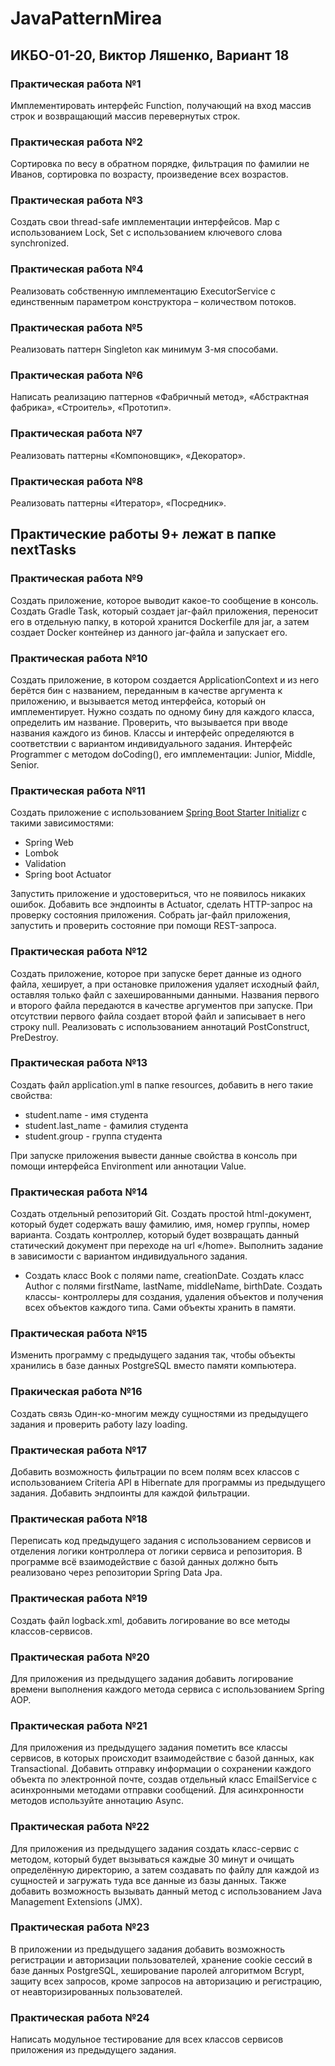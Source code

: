 # JavaPatternMirea

## ИКБО-01-20, Виктор Ляшенко, Вариант 18

### Практическая работа №1

Имплементировать интерфейс Function, получающий на вход массив строк и возвращающий массив перевернутых строк.

### Практическая работа №2

Сортировка по весу в обратном порядке, фильтрация по фамилии не Иванов, сортировка по возрасту, произведение всех
возрастов.

### Практическая работа №3

Создать свои thread-safe имплементации интерфейсов. Map с использованием Lock, Set с использованием ключевого слова
synchronized.

### Практическая работа №4

Реализовать собственную имплементацию ExecutorService с единственным параметром конструктора – количеством потоков.

### Практическая работа №5

Реализовать паттерн Singleton как минимум 3-мя способами.

### Практическая работа №6

Написать реализацию паттернов «Фабричный метод», «Абстрактная фабрика», «Строитель», «Прототип».

### Практическая работа №7

Реализовать паттерны «Компоновщик», «Декоратор».

### Практическая работа №8

Реализовать паттерны «Итератор», «Посредник».

## Практические работы 9+ лежат в папке nextTasks

### Практическая работа №9

Создать приложение, которое выводит какое-то сообщение в консоль. Создать Gradle Task,
который создает jar-файл приложения, переносит его в отдельную папку,
в которой хранится Dockerfile для jar, а затем создает Docker контейнер из данного jar-файла и запускает его.

### Практическая работа №10

Создать приложение, в котором создается ApplicationContext и из него берётся бин с названием,
переданным в качестве аргумента к приложению, и вызывается метод интерфейса, который он имплементирует.
Нужно создать по одному бину для каждого класса, определить им название.
Проверить, что вызывается при вводе названия каждого из бинов.
Классы и интерфейс определяются в соответствии с вариантом индивидуального задания.
Интерфейс Programmer с методом doCoding(), его имплементации: Junior, Middle, Senior.

### Практическая работа №11

Создать приложение с использованием [Spring Boot Starter Initializr](https://start.spring.io/) с такими зависимостями:
* Spring Web
* Lombok
* Validation
* Spring boot Actuator

Запустить приложение и удостовериться, что не появилось никаких ошибок. Добавить все эндпоинты в Actuator,
сделать HTTP-запрос на проверку состояния приложения. Собрать jar-файл приложения,
запустить и проверить состояние при помощи REST-запроса.

### Практическая работа №12

Создать приложение, которое при запуске берет данные из одного файла, хеширует,
а при остановке приложения удаляет исходный файл, оставляя только файл с захешированными данными.
Названия первого и второго файла передаются в качестве аргументов при запуске.
При отсутствии первого файла создает второй файл и записывает в него строку null.
Реализовать с использованием аннотаций PostConstruct, PreDestroy.

### Практическая работа №13

Создать файл application.yml в папке resources, добавить в него такие свойства:
* student.name - имя студента
* student.last_name - фамилия студента
* student.group - группа студента

При запуске приложения вывести данные свойства в консоль при помощи интерфейса Environment или аннотации Value.

### Практическая работа №14

Создать отдельный репозиторий Git. Создать простой html-документ,
который будет содержать вашу фамилию, имя, номер группы, номер варианта.
Создать контроллер, который будет возвращать данный статический документ при переходе на url «/home».
Выполнить задание в зависимости с вариантом индивидуального задания.

* Создать класс Book с полями name, creationDate. Создать класс Author с полями 
firstName, lastName, middleName, birthDate. Создать классы- контроллеры для создания,
удаления объектов и получения всех объектов каждого типа. Сами объекты хранить в памяти.

### Практическая работа №15

Изменить программу с предыдущего задания так,
чтобы объекты хранились в базе данных PostgreSQL вместо памяти компьютера.

### Пракическая работа №16

Создать связь Один-ко-многим между сущностями из предыдущего задания и проверить работу lazy loading.

### Практическая работа №17

Добавить возможность фильтрации по всем полям всех классов с использованием Criteria API в Hibernate
для программы из предыдущего задания. Добавить эндпоинты для каждой фильтрации.

### Практическая работа №18

Переписать код предыдущего задания с использованием сервисов и отделения логики контроллера
от логики сервиса и репозитория. В программе всё взаимодействие с базой данных
должно быть реализовано через репозитории Spring Data Jpa.

### Практическая работа №19

Создать файл logback.xml, добавить логирование во все методы классов-сервисов.

### Практическая работа №20

Для приложения из предыдущего задания добавить логирование времени выполнения
каждого метода сервиса с использованием Spring AOP.

### Практическая работа №21

Для приложения из предыдущего задания пометить все классы сервисов, в которых происходит взаимодействие
с базой данных, как Transactional. Добавить отправку информации о сохранении каждого объекта по электронной почте,
создав отдельный класс EmailService с асинхронными методами отправки сообщений.
Для асинхронности методов используйте аннотацию Async.

### Практическая работа №22

Для приложения из предыдущего задания создать класс-сервис с методом,
который будет вызываться каждые 30 минут и очищать определённую директорию,
а затем создавать по файлу для каждой из сущностей и загружать туда все данные из базы данных.
Также добавить возможность вызывать данный метод с использованием Java Management Extensions (JMX).

### Практическая работа №23

В приложении из предыдущего задания добавить возможность регистрации и авторизации пользователей,
хранение cookie сессий в базе данных PostgreSQL,
хеширование паролей алгоритмом Bcrypt,
защиту всех запросов, кроме запросов на авторизацию и регистрацию, от неавторизированных пользователей.

### Практическая работа №24

Написать модульное тестирование для всех классов сервисов приложения из предыдущего задания.